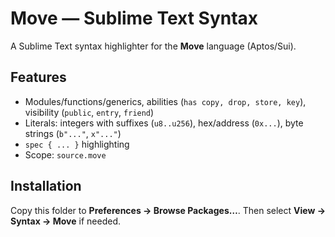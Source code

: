 # Move — Sublime Text Syntax
A Sublime Text syntax highlighter for the **Move** language (Aptos/Sui).

## Features
- Modules/functions/generics, abilities (`has copy, drop, store, key`), visibility (`public`, `entry`, `friend`)
- Literals: integers with suffixes (`u8..u256`), hex/address (`0x...`), byte strings (`b"..."`, `x"..."`)
- `spec { ... }` highlighting
- Scope: `source.move`

## Installation
Copy this folder to **Preferences → Browse Packages…**. Then select **View → Syntax → Move** if needed.

